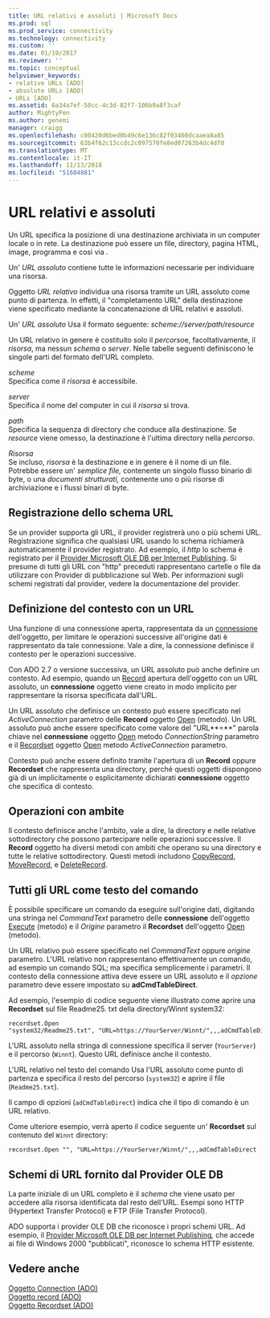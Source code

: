 ```yaml
---
title: URL relativi e assoluti | Microsoft Docs
ms.prod: sql
ms.prod_service: connectivity
ms.technology: connectivity
ms.custom: ''
ms.date: 01/19/2017
ms.reviewer: ''
ms.topic: conceptual
helpviewer_keywords:
- relative URLs [ADO]
- absolute URLs [ADO]
- URLs [ADO]
ms.assetid: 6a34a7ef-50cc-4c3d-82f7-106b9a8f3caf
author: MightyPen
ms.author: genemi
manager: craigg
ms.openlocfilehash: c00420d6bed0b49c6e136c82f03460dcaaea8a85
ms.sourcegitcommit: 63b4f62c13ccdc2c097570fe8ed07263b4dc4df0
ms.translationtype: MT
ms.contentlocale: it-IT
ms.lasthandoff: 11/13/2018
ms.locfileid: "51604881"
---
```

# <a name="absolute-and-relative-urls"></a>URL relativi e assoluti
Un URL specifica la posizione di una destinazione archiviata in un computer locale o in rete. La destinazione può essere un file, directory, pagina HTML, image, programma e così via *.*  
  
 Un' *URL assoluto* contiene tutte le informazioni necessarie per individuare una risorsa.  
  
 Oggetto *URL relativo* individua una risorsa tramite un URL assoluto come punto di partenza. In effetti, il "completamento URL" della destinazione viene specificato mediante la concatenazione di URL relativi e assoluti.  
  
 Un' *URL assoluto* Usa il formato seguente: *scheme://server/path/resource*  
  
 Un URL relativo in genere è costituito solo il *percorso*e, facoltativamente, il *risorsa*, ma nessun *schema* o *server*. Nelle tabelle seguenti definiscono le singole parti del formato dell'URL completo.  
  
 *scheme*  
 Specifica come il *risorsa* è accessibile.  
  
 *server*  
 Specifica il nome del computer in cui il *risorsa* si trova.  
  
 *path*  
 Specifica la sequenza di directory che conduce alla destinazione. Se *resource* viene omesso, la destinazione è l'ultima directory nella *percorso*.  
  
 *Risorsa*  
 Se incluso, *risorsa* è la destinazione e in genere è il nome di un file. Potrebbe essere un' *semplice file,* contenente un singolo flusso binario di byte, o una *documenti strutturati,* contenente uno o più risorse di archiviazione e i flussi binari di byte.  
  
## <a name="url-scheme-registration"></a>Registrazione dello schema URL  
 Se un provider supporta gli URL, il provider registrerà uno o più schemi URL. Registrazione significa che qualsiasi URL usando lo schema richiamerà automaticamente il provider registrato. Ad esempio, il *http* lo schema è registrato per il [Provider Microsoft OLE DB per Internet Publishing](../../../ado/guide/appendixes/microsoft-ole-db-provider-for-internet-publishing.md). Si presume di tutti gli URL con "http" preceduti rappresentano cartelle o file da utilizzare con Provider di pubblicazione sul Web. Per informazioni sugli schemi registrati dal provider, vedere la documentazione del provider.  
  
## <a name="defining-context-with-a-url"></a>Definizione del contesto con un URL  
 Una funzione di una connessione aperta, rappresentata da un [connessione](../../../ado/reference/ado-api/connection-object-ado.md) dell'oggetto, per limitare le operazioni successive all'origine dati è rappresentato da tale connessione. Vale a dire, la connessione definisce il contesto per le operazioni successive.  
  
 Con ADO 2.7 o versione successiva, un URL assoluto può anche definire un contesto. Ad esempio, quando un [Record](../../../ado/reference/ado-api/record-object-ado.md) apertura dell'oggetto con un URL assoluto, un **connessione** oggetto viene creato in modo implicito per rappresentare la risorsa specificata dall'URL.  
  
 Un URL assoluto che definisce un contesto può essere specificato nel *ActiveConnection* parametro delle **Record** oggetto [Open](../../../ado/reference/ado-api/open-method-ado-record.md) (metodo). Un URL assoluto può anche essere specificato come valore del "URL**=**" parola chiave nel **connessione** oggetto [Open](../../../ado/reference/ado-api/open-method-ado-connection.md) metodo  *ConnectionString* parametro e il [Recordset](../../../ado/reference/ado-api/recordset-object-ado.md) oggetto [Open](../../../ado/reference/ado-api/open-method-ado-recordset.md) metodo *ActiveConnection* parametro.  
  
 Contesto può anche essere definito tramite l'apertura di un **Record** oppure **Recordset** che rappresenta una directory, perché questi oggetti dispongono già di un implicitamente o esplicitamente dichiarati **connessione**  oggetto che specifica di contesto.  
  
## <a name="scoped-operations"></a>Operazioni con ambite  
 Il contesto definisce anche l'ambito, vale a dire, la directory e nelle relative sottodirectory che possono partecipare nelle operazioni successive. Il **Record** oggetto ha diversi metodi con ambiti che operano su una directory e tutte le relative sottodirectory. Questi metodi includono [CopyRecord](../../../ado/reference/ado-api/copyrecord-method-ado.md), [MoveRecord](../../../ado/reference/ado-api/moverecord-method-ado.md), e [DeleteRecord](../../../ado/reference/ado-api/deleterecord-method-ado.md).  
  
## <a name="relative-urls-as-command-text"></a>Tutti gli URL come testo del comando  
 È possibile specificare un comando da eseguire sull'origine dati, digitando una stringa nel *CommandText* parametro delle **connessione** dell'oggetto [Execute](../../../ado/reference/ado-api/execute-method-ado-connection.md) (metodo) e il  *Origine* parametro il **Recordset** dell'oggetto [Open](../../../ado/reference/ado-api/open-method-ado-recordset.md) (metodo).  
  
 Un URL relativo può essere specificato nel *CommandText* oppure *origine* parametro. L'URL relativo non rappresentano effettivamente un comando, ad esempio un comando SQL; ma specifica semplicemente i parametri. Il contesto della connessione attiva deve essere un URL assoluto e il *opzione* parametro deve essere impostato su **adCmdTableDirect**.  
  
 Ad esempio, l'esempio di codice seguente viene illustrato come aprire una **Recordset** sul file Readme25. txt della directory/Winnt system32:  
  
```  
recordset.Open "system32/Readme25.txt", "URL=https://YourServer/Winnt/",,,adCmdTableDirect  
```  
  
 L'URL assoluto nella stringa di connessione specifica il server (`YourServer`) e il percorso (`Winnt`). Questo URL definisce anche il contesto.  
  
 L'URL relativo nel testo del comando Usa l'URL assoluto come punto di partenza e specifica il resto del percorso (`system32`) e aprire il file (`Readme25.txt`).  
  
 Il campo di opzioni (`adCmdTableDirect`) indica che il tipo di comando è un URL relativo.  
  
 Come ulteriore esempio, verrà aperto il codice seguente un' **Recordset** sul contenuto del `Winnt` directory:  
  
```  
recordset.Open "", "URL=https://YourServer/Winnt/",,,adCmdTableDirect  
```  
  
## <a name="ole-db-provider-supplied-url-schemes"></a>Schemi di URL fornito dal Provider OLE DB  
 La parte iniziale di un URL completo è il *schema* che viene usato per accedere alla risorsa identificata dal resto dell'URL. Esempi sono HTTP (Hypertext Transfer Protocol) e FTP (File Transfer Protocol).  
  
 ADO supporta i provider OLE DB che riconosce i propri schemi URL. Ad esempio, il [Provider Microsoft OLE DB per Internet Publishing](../../../ado/guide/appendixes/microsoft-ole-db-provider-for-internet-publishing.md)*,* che accede ai file di Windows 2000 "pubblicati", riconosce lo schema HTTP esistente.  
  
## <a name="see-also"></a>Vedere anche  
 [Oggetto Connection (ADO)](../../../ado/reference/ado-api/connection-object-ado.md)   
 [Oggetto record (ADO)](../../../ado/reference/ado-api/record-object-ado.md)   
 [Oggetto Recordset (ADO)](../../../ado/reference/ado-api/recordset-object-ado.md)
